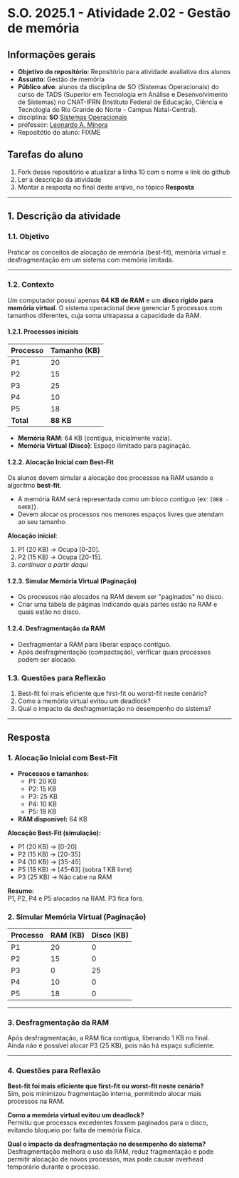 # S.O. 2025.1 - Atividade 2.02 - Gestão de memória

## Informações gerais

- **Objetivo do repositório**: Repositório para atividade avaliativa dos alunos
- **Assunto**: Gestão de memória
- **Público alvo**: alunos da disciplina de SO (Sistemas Operacionais) do curso de TADS (Superior em Tecnologia em Análise e Desenvolvimento de Sistemas) no CNAT-IFRN (Instituto Federal de Educação, Ciência e Tecnologia do Rio Grande do Norte - Campus Natal-Central).
- disciplina: **SO** [Sistemas Operacionais](https://github.com/sistemas-operacionais/)
- professor: [Leonardo A. Minora](https://github.com/leonardo-minora)
- Repositótio do aluno: FIXME

## Tarefas do aluno
1. Fork desse repositório e atualizar a linha 10 com o nome e link do github
2. Ler a descrição da atividade
3. Montar a resposta no final deste arqivo, no tópico **Resposta**

---

## 1. Descrição da atividade
### 1.1. Objetivo
Praticar os conceitos de alocação de memória (best-fit), memória virtual e desfragmentação em um sistema com memória limitada.

---

### 1.2. Contexto
Um computador possui apenas **64 KB de RAM** e um **disco rígido para memória virtual**. O sistema operacional deve gerenciar 5 processos com tamanhos diferentes, cuja soma ultrapassa a capacidade da RAM.

#### 1.2.1. Processos iniciais

| Processo | Tamanho (KB) |
|----------|-------------|
| P1       | 20          |
| P2       | 15          |
| P3       | 25          |
| P4       | 10          |
| P5       | 18          |
| **Total**| **88 KB**   |

- **Memória RAM**: 64 KB (contígua, inicialmente vazia).  
- **Memória Virtual (Disco)**: Espaço ilimitado para paginação.

#### 1.2.2. Alocação Inicial com Best-Fit
Os alunos devem simular a alocação dos processos na RAM usando o algoritmo **best-fit**.  
- A memória RAM será representada como um bloco contíguo (ex: `[0KB - 64KB]`).  
- Devem alocar os processos nos menores espaços livres que atendam ao seu tamanho.  

**Alocação inicial**:  
1. P1 (20 KB) → Ocupa [0-20].  
2. P2 (15 KB) → Ocupa [20-15].  
3. _continuar a partir daqui_

#### 1.2.3. Simular Memória Virtual (Paginação)
- Os processos não alocados na RAM devem ser "paginados" no disco.  
- Criar uma tabela de páginas indicando quais partes estão na RAM e quais estão no disco.  

#### 1.2.4. Desfragmentação da RAM
- Desfragmentar a RAM para liberar espaço contíguo.
- Após desfragmentação (compactação), verificar quais processos podem ser alocado.  

### 1.3. Questões para Reflexão
1. Best-fit foi mais eficiente que first-fit ou worst-fit neste cenário?  
2. Como a memória virtual evitou um deadlock?  
3. Qual o impacto da desfragmentação no desempenho do sistema?  

---

## Resposta

### 1. Alocação Inicial com Best-Fit

- **Processos e tamanhos:**  
  - P1: 20 KB  
  - P2: 15 KB  
  - P3: 25 KB  
  - P4: 10 KB  
  - P5: 18 KB  
- **RAM disponível:** 64 KB

**Alocação Best-Fit (simulação):**
- P1 (20 KB) → [0-20]
- P2 (15 KB) → [20-35]
- P4 (10 KB) → [35-45]
- P5 (18 KB) → [45-63] (sobra 1 KB livre)
- P3 (25 KB) → Não cabe na RAM

**Resumo:**  
P1, P2, P4 e P5 alocados na RAM. P3 fica fora.


### 2. Simular Memória Virtual (Paginação)

| Processo | RAM (KB) | Disco (KB) |
|----------|----------|------------|
| P1       | 20       | 0          |
| P2       | 15       | 0          |
| P3       | 0        | 25         |
| P4       | 10       | 0          |
| P5       | 18       | 0          |

---

### 3. Desfragmentação da RAM

Após desfragmentação, a RAM fica contígua, liberando 1 KB no final.  
Ainda não é possível alocar P3 (25 KB), pois não há espaço suficiente.

---

 ### 4. Questões para Reflexão

**Best-fit foi mais eficiente que first-fit ou worst-fit neste cenário?**  
Sim, pois minimizou fragmentação interna, permitindo alocar mais processos na RAM.

**Como a memória virtual evitou um deadlock?**  
Permitiu que processos excedentes fossem paginados para o disco, evitando bloqueio por falta de memória física.

**Qual o impacto da desfragmentação no desempenho do sistema?**  
Desfragmentação melhora o uso da RAM, reduz fragmentação e pode permitir alocação de novos processos, mas pode causar overhead temporário durante o processo.
